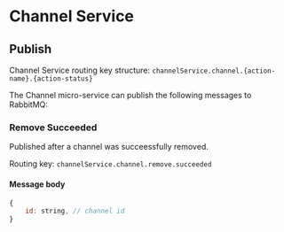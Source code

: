 # Channel Service

## Publish

Channel Service routing key structure: `channelService.channel.{action-name}.{action-status}`

The Channel micro-service can publish the following messages to RabbitMQ:

### Remove Succeeded

Published after a channel was succeessfully removed.

Routing key:  `channelService.channel.remove.succeeded`

#### Message body
```javascript
{
    id: string, // channel id
}
```